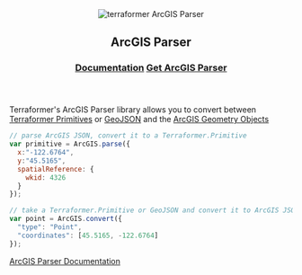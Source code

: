 <header class="subhead">
  <img src="assets/images/terraformer-arcparser.png" alt="terraformer ArcGIS Parser">
  <h2>ArcGIS Parser</h2>
  <h3><a href="/" class="button button-light">Documentation</a> <a href="/" class="button button-light">Get ArcGIS Parser</a></h3>
</header>

Terraformer's ArcGIS Parser library allows you to convert between [Terraformer Primitives]() or [GeoJSON](http://geojson.org/geojson-spec.html) and the [ArcGIS Geometry Objects](http://resources.arcgis.com/en/help/arcgis-rest-api/#/Geometry_Objects/02r3000000n1000000/)

```js
// parse ArcGIS JSON, convert it to a Terraformer.Primitive
var primitive = ArcGIS.parse({
  x:"-122.6764",
  y:"45.5165",
  spatialReference: {
    wkid: 4326
  }
});

// take a Terraformer.Primitive or GeoJSON and convert it to ArcGIS JSON
var point = ArcGIS.convert({
  "type": "Point",
  "coordinates": [45.5165, -122.6764]
});
```

[ArcGIS Parser Documentation](/)